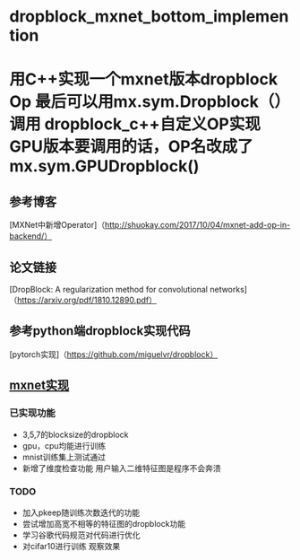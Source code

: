 # dropblock_mxnet_bottom_implemention
用C++实现一个mxnet版本dropblock Op 最后可以用mx.sym.Dropblock（）调用
dropblock_c++自定义OP实现 
GPU版本要调用的话，OP名改成了mx.sym.GPUDropblock()
===================================================================================================================
## 参考博客
[MXNet中新增Operator]（http://shuokay.com/2017/10/04/mxnet-add-op-in-backend/）
## 论文链接
[DropBlock: A regularization method for
convolutional networks]（https://arxiv.org/pdf/1810.12890.pdf）
## 参考python端dropblock实现代码
[pytorch实现]（https://github.com/miguelvr/dropblock）

[mxnet实现](https://github.com/chenzx921020/DropBlock-mxnet)
-----------------------------------------------------------------------------------------------------------------
### 已实现功能
* 3,5,7的blocksize的dropblock
* gpu，cpu均能进行训练
* mnist训练集上测试通过
* 新增了维度检查功能 用户输入二维特征图是程序不会奔溃

### TODO
* 加入pkeep随训练次数迭代的功能
* 尝试增加高宽不相等的特征图的dropblock功能
* 学习谷歌代码规范对代码进行优化
* 对cifar10进行训练 观察效果
